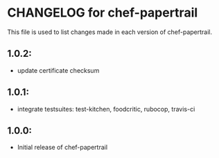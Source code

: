 # CHANGELOG for chef-papertrail

This file is used to list changes made in each version of chef-papertrail.

## 1.0.2:

* update certificate checksum

## 1.0.1:

* integrate testsuites: test-kitchen, foodcritic, rubocop, travis-ci

## 1.0.0:

* Initial release of chef-papertrail